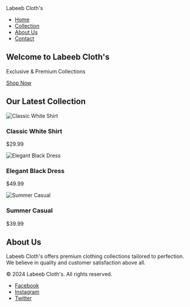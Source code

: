 <!DOCTYPE html>
<html lang="en">
<head>
  <meta charset="UTF-8">
  <meta name="viewport" content="width=device-width, initial-scale=1.0">
  <title>Labeeb Cloth's</title>
  <link rel="stylesheet" href="styles.css">
</head>
<body>

  <!-- Navbar -->
  <nav class="navbar">
    <div class="logo">Labeeb Cloth's</div>
    <ul class="nav-links">
      <li><a href="#home">Home</a></li>
      <li><a href="#collection">Collection</a></li>
      <li><a href="#about">About Us</a></li>
      <li><a href="#contact">Contact</a></li>
    </ul>
  </nav>

  <!-- Hero Section -->
  <section id="home" class="hero-section">
    <div class="hero-content">
      <h1>Welcome to Labeeb Cloth's</h1>
      <p>Exclusive & Premium Collections</p>
      <a href="#collection" class="btn">Shop Now</a>
    </div>
  </section>

  <!-- Collection Section -->
  <section id="collection" class="collection-section">
    <h2>Our Latest Collection</h2>
    <div class="collection-grid">
      <div class="card">
        <img src="images/cloth1.jpg" alt="Classic White Shirt">
        <h3>Classic White Shirt</h3>
        <p>$29.99</p>
      </div>
      <div class="card">
        <img src="images/cloth2.jpg" alt="Elegant Black Dress">
        <h3>Elegant Black Dress</h3>
        <p>$49.99</p>
      </div>
      <div class="card">
        <img src="images/cloth3.jpg" alt="Summer Casual">
        <h3>Summer Casual</h3>
        <p>$39.99</p>
      </div>
    </div>
  </section>

  <!-- About Section -->
  <section id="about" class="about-section">
    <h2>About Us</h2>
    <p>Labeeb Cloth's offers premium clothing collections tailored to perfection. We believe in quality and customer satisfaction above all.</p>
  </section>

  <!-- Footer Section -->
  <footer id="contact" class="footer">
    <p>&copy; 2024 Labeeb Cloth's. All rights reserved.</p>
    <ul class="social-links">
      <li><a href="#">Facebook</a></li>
      <li><a href="#">Instagram</a></li>
      <li><a href="#">Twitter</a></li>
    </ul>
  </footer>

  <!-- JavaScript -->
  <script src="js/script.js"></script>
</body>
</html>
